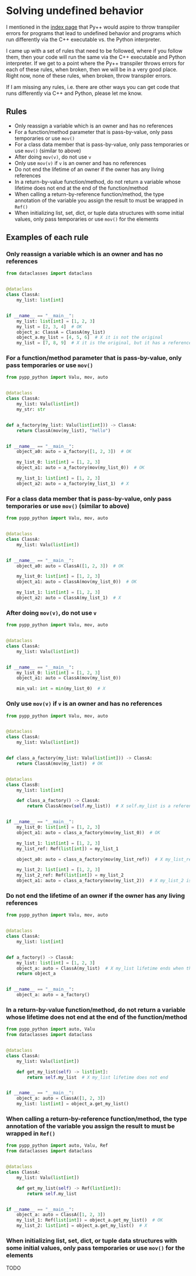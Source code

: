 # Solving undefined behavior

I mentioned in the [index page](../index.md) that Py++ would aspire to throw transpiler errors for programs that lead to undefined behavior and programs which run differently via the C++ executable vs. the Python interpreter.

I came up with a set of rules that need to be followed, where if you follow them, then your code will run the same via the C++ executable and Python interpreter. If we get to a point where the Py++ transpiler throws errors for each of these rules, when broken, then we will be in a very good place. Right now, none of these rules, when broken, throw transpiler errors.

If I am missing any rules, i.e. there are other ways you can get code that runs differently via C++ and Python, please let me know.

## Rules

- Only reassign a variable which is an owner and has no references
- For a function/method parameter that is pass-by-value, only pass temporaries or use `mov()`
- For a class data member that is pass-by-value, only pass temporaries or use `mov()` (similar to above)
- After doing `mov(v)`, do not use `v`
- Only use `mov(v)` if `v` is an owner and has no references
- Do not end the lifetime of an owner if the owner has any living references 
- In a return-by-value function/method, do not return a variable whose lifetime does not end at the end of the function/method
- When calling a return-by-reference function/method, the type annotation of the variable you assign the result to must be wrapped in `Ref()`
- When initializing list, set, dict, or tuple data structures with some initial values, only pass temporaries or use `mov()` for the elements


## Examples of each rule

### Only reassign a variable which is an owner and has no references

```python
from dataclasses import dataclass


@dataclass
class ClassA:
    my_list: list[int]


if __name__ == "__main__":
    my_list: list[int] = [1, 2, 3]
    my_list = [2, 3, 4]  # OK
    object_a: ClassA = ClassA(my_list)
    object_a.my_list = [4, 5, 6]  # X it is not the original
    my_list = [7, 8, 9]  # X it is the original, but it has a reference
```

### For a function/method parameter that is pass-by-value, only pass temporaries or use `mov()`

```python
from pypp_python import Valu, mov, auto


@dataclass
class ClassA:
    my_list: Valu(list[int])
    my_str: str


def a_factory(my_list: Valu(list[int])) -> ClassA:
    return ClassA(mov(my_list), "hello")


if __name__ == "__main__":
    object_a0: auto = a_factory([1, 2, 3])  # OK

    my_list_0: list[int] = [1, 2, 3]
    object_a1: auto = a_factory(mov(my_list_0))  # OK

    my_list_1: list[int] = [1, 2, 3]
    object_a2: auto = a_factory(my_list_1)  # X
```

### For a class data member that is pass-by-value, only pass temporaries or use `mov()` (similar to above)

```python
from pypp_python import Valu, mov, auto


@dataclass
class ClassA:
    my_list: Valu(list[int])


if __name__ == "__main__":
    object_a0: auto = ClassA([1, 2, 3])  # OK

    my_list_0: list[int] = [1, 2, 3]
    object_a1: auto = ClassA(mov(my_list_0))  # OK

    my_list_1: list[int] = [1, 2, 3]
    object_a2: auto = ClassA(my_list_1)  # X
```

### After doing `mov(v)`, do not use `v`

```python
from pypp_python import Valu, mov, auto


@dataclass
class ClassA:
    my_list: Valu(list[int])


if __name__ == "__main__":
    my_list_0: list[int] = [1, 2, 3]
    object_a1: auto = ClassA(mov(my_list_0))

    min_val: int = min(my_list_0)  # X
```

### Only use `mov(v)` if `v` is an owner and has no references

```python
from pypp_python import Valu, mov, auto


@dataclass
class ClassA:
    my_list: Valu(list[int])


def class_a_factory(my_list: Valu(list[int])) -> ClassA:
    return ClassA(mov(my_list))  # OK


@dataclass
class ClassB:
    my_list: list[int]

    def class_a_factory() -> ClassA:
        return ClassA(mov(self.my_list))  # X self.my_list is a reference


if __name__ == "__main__":
    my_list_0: list[int] = [1, 2, 3]
    object_a1: auto = class_a_factory(mov(my_list_0))  # OK

    my_list_1: list[int] = [1, 2, 3]
    my_list_ref: Ref(list[int]) = my_list_1

    object_a0: auto = class_a_factory(mov(my_list_ref))  # X my_list_ref is a reference

    my_list_2: list[int] = [1, 2, 3]
    my_list_2_ref: Ref(list[int]) = my_list_2
    object_a1: auto = class_a_factory(mov(my_list_2))  # X my_list_2 is the original, but it has a reference
```

### Do not end the lifetime of an owner if the owner has any living references 

```python
from pypp_python import Valu, mov, auto


@dataclass
class ClassA:
    my_list: list[int]


def a_factory() -> ClassA:
    my_list: list[int] = [1, 2, 3]
    object_a: auto = ClassA(my_list)  # X my_list lifetime ends when this function returns
    return object_a


if __name__ == "__main__":
    object_a: auto = a_factory()
```

### In a return-by-value function/method, do not return a variable whose lifetime does not end at the end of the function/method

```python
from pypp_python import auto, Valu
from dataclasses import dataclass


@dataclass
class ClassA:
    my_list: Valu(list[int])

    def get_my_list(self) -> list[int]:
        return self.my_list  # X my_list lifetime does not end


if __name__ == "__main__":
    object_a: auto = ClassA([1, 2, 3])
    my_list: list[int] = object_a.get_my_list()
```

### When calling a return-by-reference function/method, the type annotation of the variable you assign the result to must be wrapped in `Ref()`


```python
from pypp_python import auto, Valu, Ref
from dataclasses import dataclass


@dataclass
class ClassA:
    my_list: Valu(list[int])

    def get_my_list(self) -> Ref(list[int]):
        return self.my_list


if __name__ == "__main__":
    object_a: auto = ClassA([1, 2, 3])
    my_list_1: Ref(list[int]) = object_a.get_my_list()  # OK
    my_list_2: list[int] = object_a.get_my_list()  # X
```

### When initializing list, set, dict, or tuple data structures with some initial values, only pass temporaries or use `mov()` for the elements

TODO
